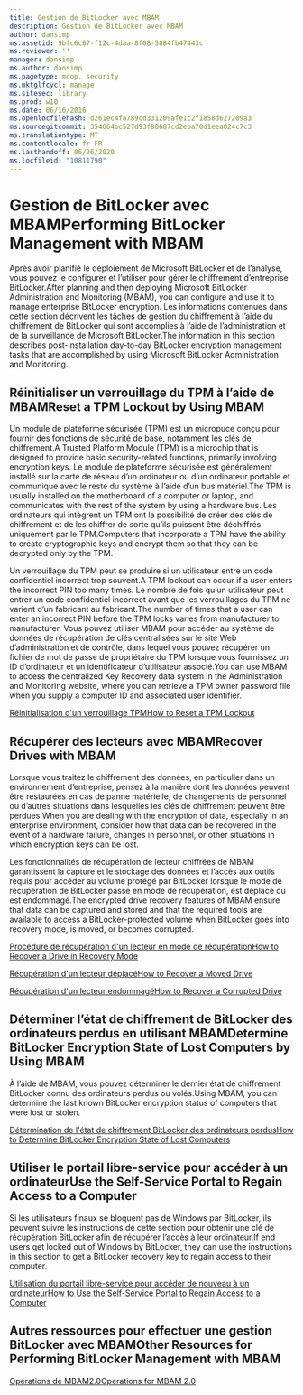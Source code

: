 ```yaml
---
title: Gestion de BitLocker avec MBAM
description: Gestion de BitLocker avec MBAM
author: dansimp
ms.assetid: 9bfc6c67-f12c-4daa-8f08-5884fb47443c
ms.reviewer: ''
manager: dansimp
ms.author: dansimp
ms.pagetype: mdop, security
ms.mktglfcycl: manage
ms.sitesec: library
ms.prod: w10
ms.date: 06/16/2016
ms.openlocfilehash: d261ec4fa789cd331209afe1c2f1858d627209a3
ms.sourcegitcommit: 354664bc527d93f80687cd2eba70d1eea024c7c3
ms.translationtype: MT
ms.contentlocale: fr-FR
ms.lasthandoff: 06/26/2020
ms.locfileid: "10811790"
---
```

# <span data-ttu-id="90b7d-103">Gestion de BitLocker avec MBAM</span><span class="sxs-lookup"><span data-stu-id="90b7d-103">Performing BitLocker Management with MBAM</span></span>


<span data-ttu-id="90b7d-104">Après avoir planifié le déploiement de Microsoft BitLocker et de l’analyse, vous pouvez le configurer et l’utiliser pour gérer le chiffrement d’entreprise BitLocker.</span><span class="sxs-lookup"><span data-stu-id="90b7d-104">After planning and then deploying Microsoft BitLocker Administration and Monitoring (MBAM), you can configure and use it to manage enterprise BitLocker encryption.</span></span> <span data-ttu-id="90b7d-105">Les informations contenues dans cette section décrivent les tâches de gestion du chiffrement à l’aide du chiffrement de BitLocker qui sont accomplies à l’aide de l’administration et de la surveillance de Microsoft BitLocker.</span><span class="sxs-lookup"><span data-stu-id="90b7d-105">The information in this section describes post-installation day-to-day BitLocker encryption management tasks that are accomplished by using Microsoft BitLocker Administration and Monitoring.</span></span>

## <span data-ttu-id="90b7d-106">Réinitialiser un verrouillage du TPM à l’aide de MBAM</span><span class="sxs-lookup"><span data-stu-id="90b7d-106">Reset a TPM Lockout by Using MBAM</span></span>


<span data-ttu-id="90b7d-107">Un module de plateforme sécurisée (TPM) est un micropuce conçu pour fournir des fonctions de sécurité de base, notamment les clés de chiffrement.</span><span class="sxs-lookup"><span data-stu-id="90b7d-107">A Trusted Platform Module (TPM) is a microchip that is designed to provide basic security-related functions, primarily involving encryption keys.</span></span> <span data-ttu-id="90b7d-108">Le module de plateforme sécurisée est généralement installé sur la carte de réseau d’un ordinateur ou d’un ordinateur portable et communique avec le reste du système à l’aide d’un bus matériel.</span><span class="sxs-lookup"><span data-stu-id="90b7d-108">The TPM is usually installed on the motherboard of a computer or laptop, and communicates with the rest of the system by using a hardware bus.</span></span> <span data-ttu-id="90b7d-109">Les ordinateurs qui intègrent un TPM ont la possibilité de créer des clés de chiffrement et de les chiffrer de sorte qu’ils puissent être déchiffrés uniquement par le TPM.</span><span class="sxs-lookup"><span data-stu-id="90b7d-109">Computers that incorporate a TPM have the ability to create cryptographic keys and encrypt them so that they can be decrypted only by the TPM.</span></span>

<span data-ttu-id="90b7d-110">Un verrouillage du TPM peut se produire si un utilisateur entre un code confidentiel incorrect trop souvent.</span><span class="sxs-lookup"><span data-stu-id="90b7d-110">A TPM lockout can occur if a user enters the incorrect PIN too many times.</span></span> <span data-ttu-id="90b7d-111">Le nombre de fois qu’un utilisateur peut entrer un code confidentiel incorrect avant que les verrouillages du TPM ne varient d’un fabricant au fabricant.</span><span class="sxs-lookup"><span data-stu-id="90b7d-111">The number of times that a user can enter an incorrect PIN before the TPM locks varies from manufacturer to manufacturer.</span></span> <span data-ttu-id="90b7d-112">Vous pouvez utiliser MBAM pour accéder au système de données de récupération de clés centralisées sur le site Web d’administration et de contrôle, dans lequel vous pouvez récupérer un fichier de mot de passe de propriétaire du TPM lorsque vous fournissez un ID d’ordinateur et un identificateur d’utilisateur associé.</span><span class="sxs-lookup"><span data-stu-id="90b7d-112">You can use MBAM to access the centralized Key Recovery data system in the Administration and Monitoring website, where you can retrieve a TPM owner password file when you supply a computer ID and associated user identifier.</span></span>

[<span data-ttu-id="90b7d-113">Réinitialisation d'un verrouillage TPM</span><span class="sxs-lookup"><span data-stu-id="90b7d-113">How to Reset a TPM Lockout</span></span>](how-to-reset-a-tpm-lockout-mbam-2.md)

## <span data-ttu-id="90b7d-114">Récupérer des lecteurs avec MBAM</span><span class="sxs-lookup"><span data-stu-id="90b7d-114">Recover Drives with MBAM</span></span>


<span data-ttu-id="90b7d-115">Lorsque vous traitez le chiffrement des données, en particulier dans un environnement d’entreprise, pensez à la manière dont les données peuvent être restaurées en cas de panne matérielle, de changements de personnel ou d’autres situations dans lesquelles les clés de chiffrement peuvent être perdues.</span><span class="sxs-lookup"><span data-stu-id="90b7d-115">When you are dealing with the encryption of data, especially in an enterprise environment, consider how that data can be recovered in the event of a hardware failure, changes in personnel, or other situations in which encryption keys can be lost.</span></span>

<span data-ttu-id="90b7d-116">Les fonctionnalités de récupération de lecteur chiffrées de MBAM garantissent la capture et le stockage des données et l’accès aux outils requis pour accéder au volume protégé par BitLocker lorsque le mode de récupération de BitLocker passe en mode de récupération, est déplacé ou est endommagé.</span><span class="sxs-lookup"><span data-stu-id="90b7d-116">The encrypted drive recovery features of MBAM ensure that data can be captured and stored and that the required tools are available to access a BitLocker-protected volume when BitLocker goes into recovery mode, is moved, or becomes corrupted.</span></span>

[<span data-ttu-id="90b7d-117">Procédure de récupération d'un lecteur en mode de récupération</span><span class="sxs-lookup"><span data-stu-id="90b7d-117">How to Recover a Drive in Recovery Mode</span></span>](how-to-recover-a-drive-in-recovery-mode-mbam-2.md)

[<span data-ttu-id="90b7d-118">Récupération d'un lecteur déplacé</span><span class="sxs-lookup"><span data-stu-id="90b7d-118">How to Recover a Moved Drive</span></span>](how-to-recover-a-moved-drive-mbam-2.md)

[<span data-ttu-id="90b7d-119">Récupération d'un lecteur endommagé</span><span class="sxs-lookup"><span data-stu-id="90b7d-119">How to Recover a Corrupted Drive</span></span>](how-to-recover-a-corrupted-drive-mbam-2.md)

## <span data-ttu-id="90b7d-120">Déterminer l’état de chiffrement de BitLocker des ordinateurs perdus en utilisant MBAM</span><span class="sxs-lookup"><span data-stu-id="90b7d-120">Determine BitLocker Encryption State of Lost Computers by Using MBAM</span></span>


<span data-ttu-id="90b7d-121">À l’aide de MBAM, vous pouvez déterminer le dernier état de chiffrement BitLocker connu des ordinateurs perdus ou volés.</span><span class="sxs-lookup"><span data-stu-id="90b7d-121">Using MBAM, you can determine the last known BitLocker encryption status of computers that were lost or stolen.</span></span>

[<span data-ttu-id="90b7d-122">Détermination de l'état de chiffrement BitLocker des ordinateurs perdus</span><span class="sxs-lookup"><span data-stu-id="90b7d-122">How to Determine BitLocker Encryption State of Lost Computers</span></span>](how-to-determine-bitlocker-encryption-state-of-lost-computers-mbam-2.md)

## <span data-ttu-id="90b7d-123">Utiliser le portail libre-service pour accéder à un ordinateur</span><span class="sxs-lookup"><span data-stu-id="90b7d-123">Use the Self-Service Portal to Regain Access to a Computer</span></span>


<span data-ttu-id="90b7d-124">Si les utilisateurs finaux se bloquent pas de Windows par BitLocker, ils peuvent suivre les instructions de cette section pour obtenir une clé de récupération BitLocker afin de récupérer l’accès à leur ordinateur.</span><span class="sxs-lookup"><span data-stu-id="90b7d-124">If end users get locked out of Windows by BitLocker, they can use the instructions in this section to get a BitLocker recovery key to regain access to their computer.</span></span>

[<span data-ttu-id="90b7d-125">Utilisation du portail libre-service pour accéder de nouveau à un ordinateur</span><span class="sxs-lookup"><span data-stu-id="90b7d-125">How to Use the Self-Service Portal to Regain Access to a Computer</span></span>](how-to-use-the-self-service-portal-to-regain-access-to-a-computer.md)

## <span data-ttu-id="90b7d-126">Autres ressources pour effectuer une gestion BitLocker avec MBAM</span><span class="sxs-lookup"><span data-stu-id="90b7d-126">Other Resources for Performing BitLocker Management with MBAM</span></span>


[<span data-ttu-id="90b7d-127">Opérations de MBAM2.0</span><span class="sxs-lookup"><span data-stu-id="90b7d-127">Operations for MBAM 2.0</span></span>](operations-for-mbam-20-mbam-2.md)

 

 





